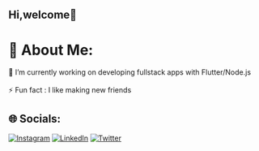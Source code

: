 
## Hi,welcome👋

# 💫 About Me:
🔭 I’m currently working on developing fullstack apps with Flutter/Node.js<br><br>⚡ Fun fact : I like making new friends




## 🌐 Socials:
[![Instagram](https://img.shields.io/badge/Instagram-%23E4405F.svg?logo=Instagram&logoColor=white)](https://instagram.com/lord__victor) [![LinkedIn](https://img.shields.io/badge/LinkedIn-%230077B5.svg?logo=linkedin&logoColor=white)](https://linkedin.com/in/victor-mutethia) [![Twitter](https://img.shields.io/badge/Twitter-%231DA1F2.svg?logo=Twitter&logoColor=white)](https://twitter.com/v_mutethia_) 


